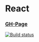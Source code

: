 # React

### [GH-Page](https://89yamal.github.io/react-hoc-highlight/)

[![Build status](https://ci.appveyor.com/api/projects/status/lgx2wfp0hxug9dgr?svg=true)](https://ci.appveyor.com/project/89YAMAL/react-hoc-time)